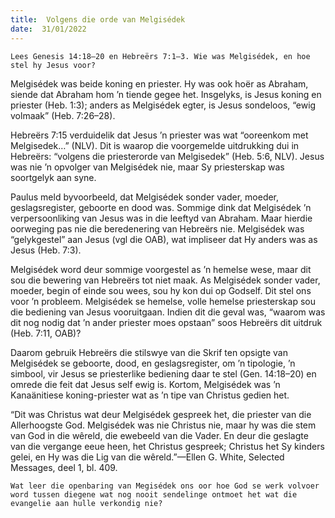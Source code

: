 ```yaml
---
title:  Volgens die orde van Melgisédek
date:  31/01/2022
---
```


`Lees Genesis 14:18–20 en Hebreërs 7:1–3. Wie was Melgisédek, en hoe stel hy Jesus voor?`

Melgisédek was beide koning en priester. Hy was ook hoër as Abraham, siende dat Abraham hom ’n tiende gegee het.  Insgelyks, is Jesus koning en  priester (Heb. 1:3); anders as Melgisédek egter, is Jesus sondeloos, “ewig volmaak” (Heb. 7:26–28).

Hebreërs 7:15 verduidelik dat Jesus ’n priester was wat “ooreenkom met Melgisedek…” (NLV). Dit is waarop die voorgemelde uitdrukking dui in Hebreërs:  “volgens die priesterorde van Melgisedek” (Heb. 5:6, NLV). Jesus was nie ’n opvolger van  Melgisédek nie, maar Sy priesterskap was soortgelyk aan syne.

Paulus meld byvoorbeeld, dat Melgisédek sonder vader, moeder, geslagsregister, geboorte en dood was.  Sommige dink dat Melgisédek ’n verpersoonliking van Jesus was in die leeftyd van Abraham.  Maar hierdie oorweging pas nie die beredenering van Hebreërs nie. Melgisédek was “gelykgestel” aan Jesus (vgl die OAB), wat impliseer dat  Hy anders was as Jesus (Heb. 7:3).

Melgisédek word deur sommige voorgestel as ’n hemelse wese, maar dit sou die bewering van Hebreërs tot niet maak. As Melgisédek sonder vader, moeder, begin of einde sou wees, sou hy kon dui op Godself.  Dit stel ons voor ’n probleem.  Melgisédek se hemelse, volle hemelse priesterskap sou die bediening van Jesus vooruitgaan. Indien dit die geval was, “waarom was dit nog nodig dat ’n ander priester moes opstaan” soos Hebreërs dit uitdruk (Heb. 7:11, OAB)?

Daarom gebruik Hebreërs die stilswye van die Skrif ten opsigte van Melgisédek se geboorte, dood, en geslagsregister, om ’n tipologie, ’n simbool, vir Jesus se priesterlike bediening daar te stel (Gen. 14:18–20) en omrede die feit dat Jesus self ewig is.  Kortom, Melgisédek was ’n Kanaänitiese koning-priester wat as ’n tipe van Christus gedien het.

“Dit was Christus wat deur Melgisédek gespreek het, die priester van die Allerhoogste God.  Melgisédek was nie Christus nie, maar hy was die stem van God in die wêreld, die ewebeeld van die Vader. En deur die geslagte van die vergange eeue heen, het Christus gespreek; Christus het Sy kinders gelei, en Hy was die Lig van die wêreld.”—Ellen G. White, Selected Messages, deel 1, bl. 409.

`Wat leer die openbaring van Megisédek ons oor hoe God se werk volvoer word tussen diegene wat nog nooit sendelinge ontmoet het wat die evangelie aan hulle verkondig nie?`
